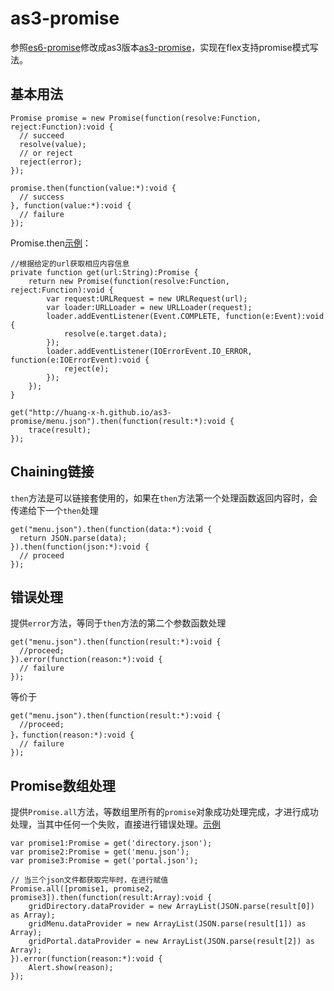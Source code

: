 # as3-promise

参照[es6-promise](https://github.com/jakearchibald/es6-promise)修改成as3版本[as3-promise](https://github.com/huang-x-h/as3-promise)，实现在flex支持promise模式写法。

## 基本用法

	Promise promise = new Promise(function(resolve:Function, reject:Function):void {
	  // succeed
	  resolve(value);
	  // or reject
	  reject(error);
	});
	
	promise.then(function(value:*):void {
	  // success
	}, function(value:*):void {
	  // failure
	});

Promise.then[示例](http://huang-x-h.github.io/as3-promise/PromiseExample.html)：

	//根据给定的url获取相应内容信息
	private function get(url:String):Promise {
		return new Promise(function(resolve:Function, reject:Function):void {
			var request:URLRequest = new URLRequest(url);
			var loader:URLLoader = new URLLoader(request);
			loader.addEventListener(Event.COMPLETE, function(e:Event):void {
				resolve(e.target.data);
			});
			loader.addEventListener(IOErrorEvent.IO_ERROR, function(e:IOErrorEvent):void {
				reject(e);
			});
		});
	}

	get("http://huang-x-h.github.io/as3-promise/menu.json").then(function(result:*):void {
		trace(result);
	});

## Chaining链接

`then`方法是可以链接套使用的，如果在`then`方法第一个处理函数返回内容时，会传递给下一个`then`处理

	get("menu.json").then(function(data:*):void {
	  return JSON.parse(data);
	}).then(function(json:*):void {
	  // proceed
	});

## 错误处理

提供`error`方法，等同于`then`方法的第二个参数函数处理

	get("menu.json").then(function(result:*):void {
	  //proceed;
	}).error(function(reason:*):void {
	  // failure
	});

等价于

	get("menu.json").then(function(result:*):void {
	  //proceed;
	}，function(reason:*):void {
	  // failure
	});

## Promise数组处理

提供`Promise.all`方法，等数组里所有的`promise`对象成功处理完成，才进行成功处理，当其中任何一个失败，直接进行错误处理。[示例](http://huang-x-h.github.io/as3-promise/PromiseAllExample.html)

	var promise1:Promise = get('directory.json');
	var promise2:Promise = get('menu.json');
	var promise3:Promise = get('portal.json');
	
	// 当三个json文件都获取完毕时，在进行赋值
	Promise.all([promise1, promise2, promise3]).then(function(result:Array):void {
		gridDirectory.dataProvider = new ArrayList(JSON.parse(result[0]) as Array);
		gridMenu.dataProvider = new ArrayList(JSON.parse(result[1]) as Array);
		gridPortal.dataProvider = new ArrayList(JSON.parse(result[2]) as Array);
	}).error(function(reason:*):void {
		Alert.show(reason);
	});